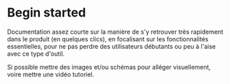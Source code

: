# Begin started

Documentation assez courte sur la manière de s'y retrouver très rapidement dans le produit (en quelques clics), en focalisant sur les fonctionnalités essentielles, pour ne pas perdre des utilisateurs débutants ou peu à l'aise avec ce type d'outil.

Si possible mettre des images et/ou schémas pour alléger visuellement, voire mettre une vidéo tutoriel.
